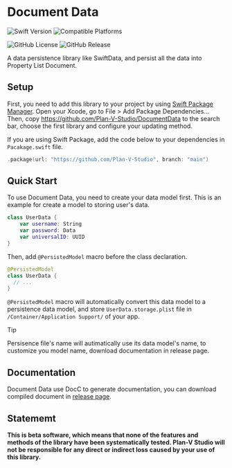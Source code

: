 # Document Data

![Swift Version](https://img.shields.io/endpoint?url=https%3A%2F%2Fswiftpackageindex.com%2Fapi%2Fpackages%2FPlan-V-Studio%2FDocumentData%2Fbadge%3Ftype%3Dswift-versions)
![Compatible Platforms](https://img.shields.io/endpoint?url=https%3A%2F%2Fswiftpackageindex.com%2Fapi%2Fpackages%2FPlan-V-Studio%2FDocumentData%2Fbadge%3Ftype%3Dplatforms)

![GitHub License](https://img.shields.io/github/license/Plan-V-Studio/DocumentData)
![GitHub Release](https://img.shields.io/github/v/release/Plan-V-Studio/DocumentData)


A data persistence library like SwiftData, and persist all the data into Property List Document.

## Setup

First, you need to add this library to your project by using [Swift Package Manager](https://github.com/apple/swift-package-manager). Open your Xcode, go to File > Add Package Dependencies... Then, copy https://github.com/Plan-V-Studio/DocumentData to the search bar, choose the first library and configure your updating method.

If you are using Swift Package, add the code below to your dependencies in `Pacakage.swift` file.

```swift
.package(url: "https://github.com/Plan-V-Studio", branch: "main")
```

## Quick Start

To use Document Data, you need to create your data model first. This is an example for create a model to storing user's data.

```swift
class UserData {
    var username: String
    var password: Data
    var universalID: UUID
}
```

Then, add `@PersistedModel` macro before the class declaration.

```swift
@PersistedModel
class UserData {
  // ...
}
```

`@PersistedModel` macro will automatically convert this data model to a persistence data model, and store `UserData.storage.plist` file in `/Container/Application Support/` of your app.

> [!TIP]
>
> Persisence file's name will autimatically use its data model's name,
> to customize you model name, download documentation in release page.

## Documentation

Document Data use DocC to generate documentation, you can download compiled document in [release page](https://github.com/Plan-V-Studio/DocumentData/releases).

## Statememt

**This is beta software, which means that none of the features and methods of the library have been systematically tested. Plan-V Studio will not be responsible for any direct or indirect loss caused by your use of this library.**
